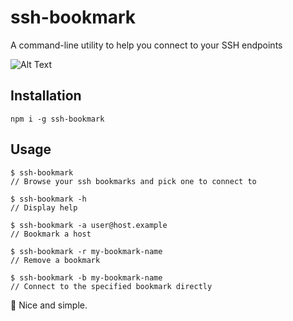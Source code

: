 # ssh-bookmark

A command-line utility to help you connect to your SSH endpoints

![Alt Text](https://media.giphy.com/media/4H9cnnbeN2hGobTQ00/giphy.gif)

## Installation

`npm i -g ssh-bookmark`

## Usage

```
$ ssh-bookmark
// Browse your ssh bookmarks and pick one to connect to

$ ssh-bookmark -h
// Display help

$ ssh-bookmark -a user@host.example
// Bookmark a host

$ ssh-bookmark -r my-bookmark-name
// Remove a bookmark

$ ssh-bookmark -b my-bookmark-name
// Connect to the specified bookmark directly
```

🚀 Nice and simple. 


